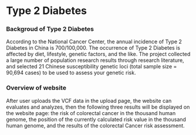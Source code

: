 # **Type 2 Diabetes**

### Backgroud of Type 2 Diabetes

According to the National Cancer Center, the annual incidence of Type 2 Diabetes in China is 700/100,000.
The occurrence of Type 2 Diabetes is affected by diet, lifestyle, genetic factors, and the like. 
The project collected a large number of population research results through research literature, and selected 21 Chinese susceptibility genetic loci (total sample size = 90,694 cases) to be used to assess your genetic risk.

### Overview of website

After user uploads the VCF data in the upload page, the website can evaluates and analyzes, then the following three results will be displayed on the website page: the risk of colorectal cancer in the thousand human genome, the position of the currently calculated risk value in the thousand human genome, and the results of the colorectal Cancer risk assessment.


### 

